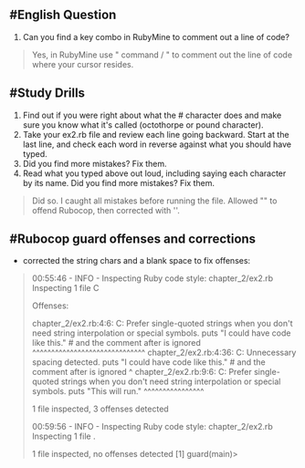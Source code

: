 #English Question
---
1. Can you find a key combo in RubyMine to comment out a line of code? 
> Yes, in RubyMine use " command / " to comment out the line of code where your cursor resides.

#Study Drills
---

1. Find out if you were right about what the # character does and make sure you know what it's called (octothorpe or pound character).
2. Take your ex2.rb file and review each line going backward. Start at the last line, and check each word in reverse against what you should have typed.
3. Did you find more mistakes? Fix them.
4. Read what you typed above out loud, including saying each character by its name. Did you find more mistakes? Fix them.

>Did so. I caught all mistakes before running the file. Allowed "" to offend Rubocop, then corrected with ''.

#Rubocop guard offenses and corrections
---
* corrected the string chars and a blank space to fix offenses:

>00:55:46 - INFO - Inspecting Ruby code style: chapter_2/ex2.rb
>Inspecting 1 file
>C
>
>Offenses:
>
>chapter_2/ex2.rb:4:6: C: Prefer single-quoted strings when you don't need string interpolation or special symbols.
>puts "I could have code like this."  # and the comment after is ignored
>     ^^^^^^^^^^^^^^^^^^^^^^^^^^^^^^
>chapter_2/ex2.rb:4:36: C: Unnecessary spacing detected.
>puts "I could have code like this."  # and the comment after is ignored
>                                   ^
>chapter_2/ex2.rb:9:6: C: Prefer single-quoted strings when you don't need string interpolation or special symbols.
>puts "This will run."
>     ^^^^^^^^^^^^^^^^
>
>1 file inspected, 3 offenses detected
>
>00:59:56 - INFO - Inspecting Ruby code style: chapter_2/ex2.rb
>Inspecting 1 file
>.
>
>1 file inspected, no offenses detected
>[1] guard(main)>

